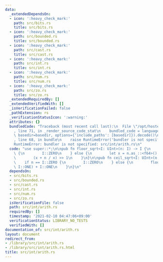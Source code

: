 ```yaml
---
data:
  _extendedDependsOn:
  - icon: ':heavy_check_mark:'
    path: src/bits.rs
    title: src/bits.rs
  - icon: ':heavy_check_mark:'
    path: src/bounded.rs
    title: src/bounded.rs
  - icon: ':heavy_check_mark:'
    path: src/cast.rs
    title: src/cast.rs
  - icon: ':heavy_check_mark:'
    path: src/int.rs
    title: src/int.rs
  - icon: ':heavy_check_mark:'
    path: src/num.rs
    title: src/num.rs
  - icon: ':heavy_check_mark:'
    path: src/zo.rs
    title: src/zo.rs
  _extendedRequiredBy: []
  _extendedVerifiedWith: []
  _isVerificationFailed: false
  _pathExtension: rs
  _verificationStatusIcon: ':warning:'
  attributes: {}
  bundledCode: "Traceback (most recent call last):\n  File \"/opt/hostedtoolcache/Python/3.9.1/x64/lib/python3.9/site-packages/onlinejudge_verify/documentation/build.py\"\
    , line 71, in _render_source_code_stat\n    bundled_code = language.bundle(stat.path,\
    \ basedir=basedir, options={'include_paths': [basedir]}).decode()\n  File \"/opt/hostedtoolcache/Python/3.9.1/x64/lib/python3.9/site-packages/onlinejudge_verify/languages/user_defined.py\"\
    , line 68, in bundle\n    raise RuntimeError('bundler is not specified: {}'.format(path.as_posix()))\n\
    RuntimeError: bundler is not specified: src/int/arith.rs\n"
  code: "use super::*;\n\npub fn floor_sqrt<I: UInt>(n: I) -> I {\n    if n == I::ZERO\
    \ {\n        I::ZERO\n    } else {\n        let x = n.as_::<f64>().sqrt().round().as_();\n\
    \        (x + n / x) >> 1\n    }\n}\n\npub fn ceil_sqrt<I: UInt>(n: I) -> I {\n\
    \    if n == I::ZERO {\n        I::ZERO\n    } else {\n        floor_sqrt(n -\
    \ I::ONE) + I::ONE\n    }\n}\n"
  dependsOn:
  - src/bits.rs
  - src/bounded.rs
  - src/cast.rs
  - src/int.rs
  - src/num.rs
  - src/zo.rs
  isVerificationFile: false
  path: src/int/arith.rs
  requiredBy: []
  timestamp: '2021-02-10 04:47:06+09:00'
  verificationStatus: LIBRARY_NO_TESTS
  verifiedWith: []
documentation_of: src/int/arith.rs
layout: document
redirect_from:
- /library/src/int/arith.rs
- /library/src/int/arith.rs.html
title: src/int/arith.rs
---
```

